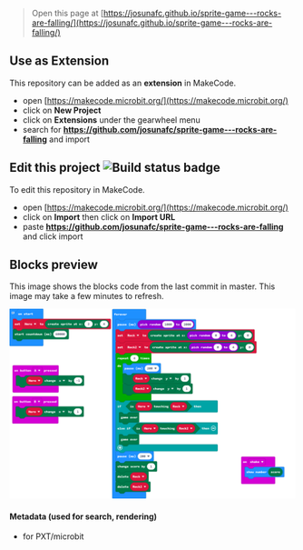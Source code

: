 
> Open this page at [https://josunafc.github.io/sprite-game---rocks-are-falling/](https://josunafc.github.io/sprite-game---rocks-are-falling/)

## Use as Extension

This repository can be added as an **extension** in MakeCode.

* open [https://makecode.microbit.org/](https://makecode.microbit.org/)
* click on **New Project**
* click on **Extensions** under the gearwheel menu
* search for **https://github.com/josunafc/sprite-game---rocks-are-falling** and import

## Edit this project ![Build status badge](https://github.com/josunafc/sprite-game---rocks-are-falling/workflows/MakeCode/badge.svg)

To edit this repository in MakeCode.

* open [https://makecode.microbit.org/](https://makecode.microbit.org/)
* click on **Import** then click on **Import URL**
* paste **https://github.com/josunafc/sprite-game---rocks-are-falling** and click import

## Blocks preview

This image shows the blocks code from the last commit in master.
This image may take a few minutes to refresh.

![A rendered view of the blocks](https://github.com/josunafc/sprite-game---rocks-are-falling/raw/master/.github/makecode/blocks.png)

#### Metadata (used for search, rendering)

* for PXT/microbit
<script src="https://makecode.com/gh-pages-embed.js"></script><script>makeCodeRender("{{ site.makecode.home_url }}", "{{ site.github.owner_name }}/{{ site.github.repository_name }}");</script>
